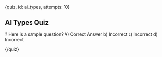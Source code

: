 
{quiz, id: ai_types, attempts: 10}

## AI Types Quiz

? Here is a sample question?
A) Correct Answer
b) Incorrect 
c) Incorrect
d) Incorrect

{/quiz}
